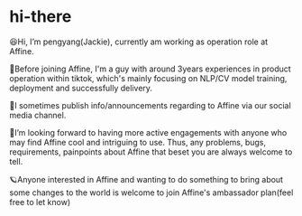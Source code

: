 # hi-there
😆Hi, I’m pengyang(Jackie), currently am working as operation role at Affine. 


🤔Before joining Affine, I'm a guy with around 3years experiences in product operation within tiktok, which's mainly focusing on NLP/CV model training, deployment and successfully delivery.


📧I sometimes publish info/announcements regarding to Affine via our social media channel.


🤖I’m looking forward to having more active engagements with anyone who may find Affine cool and intriguing to use. Thus, any problems, bugs, requirements, painpoints about Affine that beset you are always welcome to tell.


🪐Anyone interested in Affine and wanting to do something to bring about some changes to the world is welcome to join Affine's ambassador plan(feel free to let know) 
